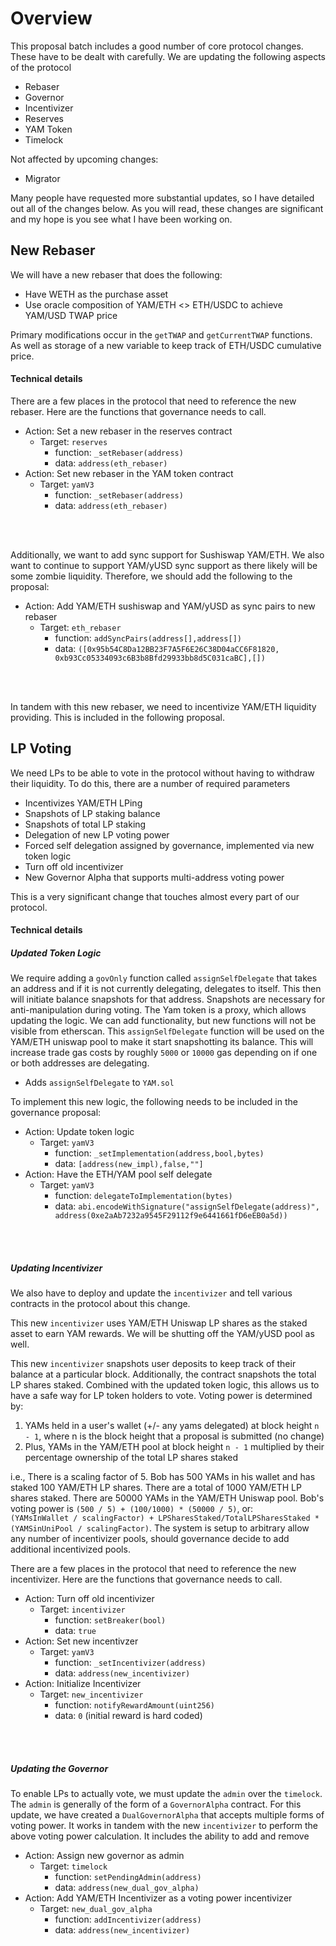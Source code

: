 # Overview

This proposal batch includes a good number of core protocol changes. These have
to be dealt with carefully. We are updating the following aspects of the protocol
- Rebaser
- Governor
- Incentivizer
- Reserves
- YAM Token
- Timelock

Not affected by upcoming changes:
- Migrator

Many people have requested more substantial updates, so I have detailed out all of the changes below. As you will read, these changes are significant and my hope is you see what I have been working on.

## New Rebaser

We will have a new rebaser that does the following:</br>
- Have WETH as the purchase asset
- Use oracle composition of YAM/ETH <> ETH/USDC to achieve YAM/USD TWAP price

Primary modifications occur in the `getTWAP` and `getCurrentTWAP` functions. As
well as storage of a new variable to keep track of ETH/USDC cumulative price.

#### Technical details

There are a few places in the protocol that need to reference the new rebaser. Here are the functions that governance needs to call.
- Action: Set a new rebaser in the reserves contract
  - Target: `reserves`
    - function: `_setRebaser(address)`
    - data: `address(eth_rebaser)`
- Action: Set new rebaser in the YAM token contract
  - Target: `yamV3`
    - function: `_setRebaser(address)`
    - data: `address(eth_rebaser)`  
 </br>
 </br>

Additionally, we want to add sync support for Sushiswap YAM/ETH. We also want to
continue to support YAM/yUSD sync support as there likely will be some zombie liquidity.
Therefore, we should add the following to the proposal:
- Action: Add YAM/ETH sushiswap and YAM/yUSD as sync pairs to new rebaser
  - Target: `eth_rebaser`
    - function: `addSyncPairs(address[],address[])`
    - data: `([0x95b54C8Da12BB23F7A5F6E26C38D04aCC6F81820, 0xb93Cc05334093c6B3b8Bfd29933bb8d5C031caBC],[])`
</br>
</br>

In tandem with this new rebaser, we need to incentivize YAM/ETH liquidity providing. This is included in the following proposal.

## LP Voting

We need LPs to be able to vote in the protocol without having to withdraw their liquidity. To do this, there are a number of required parameters</br>
- Incentivizes YAM/ETH LPing
- Snapshots of LP staking balance
- Snapshots of total LP staking
- Delegation of new LP voting power
- Forced self delegation assigned by governance, implemented via new token logic
- Turn off old incentivizer
- New Governor Alpha that supports multi-address voting power

This is a very significant change that touches almost every part of our protocol.

#### Technical details

##### Updated Token Logic

We require adding a `govOnly` function called `assignSelfDelegate` that takes an address and if it is not currently delegating, delegates to itself. This then will initiate balance snapshots for that address. Snapshots are necessary for anti-manipulation during voting. The Yam token is a proxy, which allows updating the logic. We can add functionality, but new functions will not be visible from etherscan. This `assignSelfDelegate` function will be used on the YAM/ETH uniswap pool to make it start snapshotting its balance. This will increase trade gas costs by roughly `5000` or `10000` gas depending on if one or both addresses are delegating.

- Adds `assignSelfDelegate` to `YAM.sol`

To implement this new logic, the following needs to be included in the governance proposal:
- Action: Update token logic
  - Target: `yamV3`
    - function: `_setImplementation(address,bool,bytes)`
    - data: `[address(new_impl),false,""]`
- Action: Have the ETH/YAM pool self delegate
  - Target: `yamV3`
    - function: `delegateToImplementation(bytes)`
    - data: `abi.encodeWithSignature("assignSelfDelegate(address)", address(0xe2aAb7232a9545F29112f9e6441661fD6eEB0a5d))`  
 </br>
 </br>

##### Updating Incentivizer
We also have to deploy and update the `incentivizer` and tell various contracts in the protocol about this change.

This new `incentivizer` uses YAM/ETH Uniswap LP shares as the staked asset to earn YAM rewards. We will be shutting off the YAM/yUSD pool as well.

This new `incentivizer` snapshots user deposits to keep track of their balance at a particular block. Additionally, the contract snapshots the total LP shares staked. Combined with the updated token logic, this allows us to have a safe way for LP token holders to vote. Voting power is determined by:

1) YAMs held in a user's wallet (+/- any yams delegated) at block height `n - 1`, where n is the block height that a proposal is submitted (no change)</br>
2) Plus, YAMs in the YAM/ETH pool at block height `n - 1` multiplied by their percentage ownership of the total LP shares staked</br>

i.e., There is a scaling factor of 5. Bob has 500 YAMs in his wallet and has staked 100 YAM/ETH LP shares. There are a total of 1000 YAM/ETH LP shares staked. There are 50000 YAMs in the YAM/ETH Uniswap pool. Bob's voting power is `(500 / 5) + (100/1000) * (50000 / 5)`, or:</br> `(YAMsInWallet / scalingFactor) + LPSharesStaked/TotalLPSharesStaked * (YAMSinUniPool / scalingFactor)`. The system is setup to arbitrary allow any number of incentivizer pools, should governance decide to add additional incentivized pools.

There are a few places in the protocol that need to reference the new incentivizer. Here are the functions that governance needs to call.

- Action: Turn off old incentivizer
  - Target: `incentivizer`
    - function: `setBreaker(bool)`
    - data: `true`
- Action: Set new incentivzer
  - Target: `yamV3`
    - function: `_setIncentivizer(address)`
    - data: `address(new_incentivizer)`
- Action: Initialize Incentivizer
  - Target: `new_incentivizer`
    - function: `notifyRewardAmount(uint256)`
    - data: `0` (initial reward is hard coded)
</br>
</br>

##### Updating the Governor
To enable LPs to actually vote, we must update the `admin` over the `timelock`. The `admin` is generally of the form of a `GovernorAlpha` contract. For this update, we have created a `DualGovernorAlpha` that accepts multiple forms of voting power. It works in tandem with the new `incentivizer` to perform the above voting power calculation. It includes the ability to add and remove

- Action: Assign new governor as admin
  - Target: `timelock`
    - function: `setPendingAdmin(address)`
    - data: `address(new_dual_gov_alpha)`
- Action: Add YAM/ETH Incentivizer as a voting power incentivizer
  - Target: `new_dual_gov_alpha`
    - function: `addIncentivizer(address)`
    - data: `address(new_incentivizer)`
</br>
</br>
